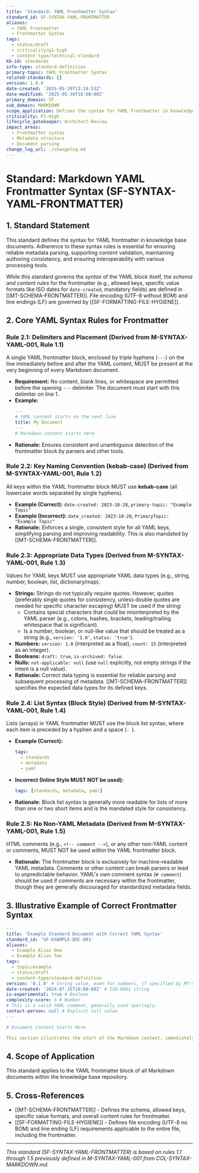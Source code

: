 ```yaml
---
title: 'Standard: YAML Frontmatter Syntax'
standard_id: SF-SYNTAX-YAML-FRONTMATTER
aliases:
  - YAML Frontmatter
  - Frontmatter Syntax
tags:
  - status/draft
  - criticality/p1-high
  - content-type/technical-standard
kb-id: standards
info-type: standard-definition
primary-topic: YAML Frontmatter Syntax
related-standards: []
version: 1.0.0
date-created: '2025-05-29T13:24:53Z'
date-modified: '2025-05-30T18:00:00Z'
primary_domain: SF
sub_domain: MARKDOWN
scope_application: Defines the syntax for YAML frontmatter in knowledge base documents.
criticality: P1-High
lifecycle_gatekeeper: Architect-Review
impact_areas:
  - Frontmatter syntax
  - Metadata structure
  - Document parsing
change_log_url: ./changelog.md
---
```

# Standard: Markdown YAML Frontmatter Syntax (SF-SYNTAX-YAML-FRONTMATTER)

## 1. Standard Statement

This standard defines the syntax for YAML frontmatter in knowledge base documents. Adherence to these syntax rules is essential for ensuring reliable metadata parsing, supporting content validation, maintaining authoring consistency, and ensuring interoperability with various processing tools.

While this standard governs the *syntax* of the YAML block itself, the *schema and content rules* for the frontmatter (e.g., allowed keys, specific value formats like ISO dates for `date-created`, mandatory fields) are defined in [[MT-SCHEMA-FRONTMATTER]]. File encoding (UTF-8 without BOM) and line endings (LF) are governed by [[SF-FORMATTING-FILE-HYGIENE]].

## 2. Core YAML Syntax Rules for Frontmatter

### Rule 2.1: Delimiters and Placement (Derived from M-SYNTAX-YAML-001, Rule 1.1)
A single YAML frontmatter block, enclosed by triple hyphens (`---`) on the line immediately before and after the YAML content, MUST be present at the very beginning of every Markdown document.
*   **Requirement:** No content, blank lines, or whitespace are permitted before the opening `---` delimiter. The document must start with this delimiter on line 1.
*   **Example:**
    ```yaml
    ---
    # YAML content starts on the next line
    title: My Document
    ---
    # Markdown content starts here
    ```
*   **Rationale:** Ensures consistent and unambiguous detection of the frontmatter block by parsers and other tools.

### Rule 2.2: Key Naming Convention (kebab-case) (Derived from M-SYNTAX-YAML-001, Rule 1.2)
All keys within the YAML frontmatter block MUST use **kebab-case** (all lowercase words separated by single hyphens).
*   **Example (Correct):** `date-created: 2023-10-28`, `primary-topic: "Example Topic"`
*   **Example (Incorrect):** `date_created: 2023-10-28`, `PrimaryTopic: "Example Topic"`
*   **Rationale:** Enforces a single, consistent style for all YAML keys, simplifying parsing and improving readability. This is also mandated by [[MT-SCHEMA-FRONTMATTER]].

### Rule 2.3: Appropriate Data Types (Derived from M-SYNTAX-YAML-001, Rule 1.3)
Values for YAML keys MUST use appropriate YAML data types (e.g., string, number, boolean, list, dictionary/map).
*   **Strings:** Strings do not typically require quotes. However, quotes (preferably single quotes for consistency, unless double quotes are needed for specific character escaping) MUST be used if the string:
    *   Contains special characters that could be misinterpreted by the YAML parser (e.g., colons, hashes, brackets, leading/trailing whitespace that is significant).
    *   Is a number, boolean, or null-like value that should be treated as a string (e.g., `version: '1.0'`, `status: 'true'`).
*   **Numbers:** `version: 1.0` (interpreted as a float), `count: 15` (interpreted as an integer).
*   **Booleans:** `draft: true`, `is-archived: false`.
*   **Nulls:** `not-applicable: null` (use `null` explicitly, not empty strings if the intent is a null value).
*   **Rationale:** Correct data typing is essential for reliable parsing and subsequent processing of metadata. [[MT-SCHEMA-FRONTMATTER]] specifies the expected data types for its defined keys.

### Rule 2.4: List Syntax (Block Style) (Derived from M-SYNTAX-YAML-001, Rule 1.4)
Lists (arrays) in YAML frontmatter MUST use the block list syntax, where each item is preceded by a hyphen and a space (`- `).
*   **Example (Correct):**
    ```yaml
    tags:
      - standards
      - metadata
      - yaml
    ```
*   **Incorrect (Inline Style MUST NOT be used):**
    ```yaml
    tags: [standards, metadata, yaml]
    ```
*   **Rationale:** Block list syntax is generally more readable for lists of more than one or two short items and is the mandated style for consistency.

### Rule 2.5: No Non-YAML Metadata (Derived from M-SYNTAX-YAML-001, Rule 1.5)
HTML comments (e.g., `<!-- comment -->`), or any other non-YAML content or comments, MUST NOT be used within the YAML frontmatter block.
*   **Rationale:** The frontmatter block is exclusively for machine-readable YAML metadata. Comments or other content can break parsers or lead to unpredictable behavior. YAML's own comment syntax (`# comment`) should be used if comments are necessary within the frontmatter, though they are generally discouraged for standardized metadata fields.

## 3. Illustrative Example of Correct Frontmatter Syntax

```yaml
---
title: 'Example Standard Document with Correct YAML Syntax'
standard_id: 'SF-EXAMPLE-DOC-001'
aliases:
  - Example Alias One
  - Example Alias Two
tags:
  - topic/example
  - status/draft
  - content-type/standard-definition
version: '0.1.0' # String value, even for numbers, if specified by MT-SCHEMA-FRONTMATTER
date-created: '2024-07-15T10:00:00Z' # ISO-8601 string
is-experimental: true # Boolean
complexity-score: 3 # Number
# This is a valid YAML comment, generally used sparingly.
contact-person: null # Explicit null value
---

# Document Content Starts Here

This section illustrates the start of the Markdown content, immediately following the closing `---` delimiter of the frontmatter block.
```

## 4. Scope of Application

This standard applies to the YAML frontmatter block of all Markdown documents within the knowledge base repository.

## 5. Cross-References
- [[MT-SCHEMA-FRONTMATTER]] - Defines the schema, allowed keys, specific value formats, and overall content rules for frontmatter.
- [[SF-FORMATTING-FILE-HYGIENE]] - Defines file encoding (UTF-8 no BOM) and line ending (LF) requirements applicable to the entire file, including the frontmatter.

---
*This standard (SF-SYNTAX-YAML-FRONTMATTER) is based on rules 1.1 through 1.5 previously defined in M-SYNTAX-YAML-001 from COL-SYNTAX-MARKDOWN.md.*
